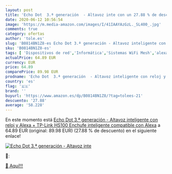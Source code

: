 ```yaml
---
layout: post
title: 'Echo Dot  3.ª generación  - Altavoz inte con un 27.88 % de descuento'
date: 2020-06-12 10:56:54
image: 'https://m.media-amazon.com/images/I/41IAAYAzGzL._SL400_.jpg'
comments: true
category: ofertas
author: 'tole.es'
slug: 'B0814BN1Z8-es Echo Dot 3.ª generación - Altavoz inteligente con reloj y...'
sku: 'B0814BN1Z8-es'
tags: [ 'Dispositivos de red','Informática','Sistemas WiFi Mesh','alexa','enchufe','inteligente', ]
actualPrice: 64.89 EUR
currency: EUR
price: 64.89
comparePrice: 89.98 EUR
prodname: 'Echo Dot  3.ª generación  - Altavoz inteligente con reloj y Alexa + TP-Link HS100 Enchufe inteligente  compatible con Alexa'
country: 'es'
flag: '🇪🇸'
brand: ''
buyurl: 'https://www.amazon.es/dp/B0814BN1Z8/?tag=tolees-21'
descuento: '27.88'
average: '58.228'
---
```


En este momento está [Echo Dot  3.ª generación  - Altavoz inteligente con reloj y Alexa + TP-Link HS100 Enchufe inteligente  compatible con Alexa](https://www.amazon.es/dp/B0814BN1Z8/?tag=tolees-21) a 64.89 EUR (original: 89.98 EUR) (27.88 %  de descuento) en el siguiente enlace!

[![Echo Dot  3.ª generación  - Altavoz inte](https://m.media-amazon.com/images/I/41IAAYAzGzL._SL400_.jpg)](https://www.amazon.es/dp/B0814BN1Z8/?tag=tolees-21)

🔎:


[🛒 Aquí!!!](https://www.amazon.es/dp/B0814BN1Z8/?tag=tolees-21)
